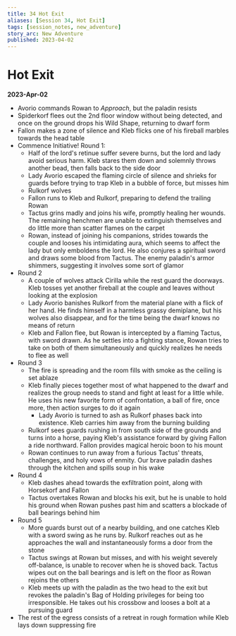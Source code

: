 ```yaml
---
title: 34 Hot Exit
aliases: [Session 34, Hot Exit]
tags: [session_notes, new_adventure]
story_arc: New Adventure
published: 2023-04-02
---
```

# Hot Exit
**2023-Apr-02**

- Avorio commands Rowan to *Approach*, but the paladin resists
- Spiderkorf flees out the 2nd floor window without being detected, and once on the ground drops his Wild Shape, returning to dwarf form
- Fallon makes a zone of silence and Kleb flicks one of his fireball marbles towards the head table
- Commence Initiative! Round 1:
	- Half of the lord's retinue suffer severe burns, but the lord and lady avoid serious harm. Kleb stares them down and solemnly throws another bead, then falls back to the side door
	- Lady Avorio escaped the flaming circle of silence and shrieks for guards before trying to trap Kleb in a bubble of force, but misses him
	- Rulkorf wolves
	- Fallon runs to Kleb and Rulkorf, preparing to defend the trailing Rowan
	- Tactus grins madly and joins his wife, promptly healing her wounds. The remaining henchmen are unable to extinguish themselves and do little more than scatter flames on the carpet
	- Rowan, instead of joining his companions, strides towards the couple and looses his intimidating aura, which seems to affect the lady but only emboldens the lord. He also conjures a spiritual sword and draws some blood from Tactus. The enemy paladin's armor shimmers, suggesting it involves some sort of glamor
- Round 2
	- A couple of wolves attack Cirilla while the rest guard the doorways. Kleb tosses yet another fireball at the couple and leaves without looking at the explosion
	- Lady Avorio banishes Rulkorf from the material plane with a flick of her hand. He finds himself in a harmless grassy demiplane, but his wolves also disappear, and for the time being the dwarf knows no means of return
	- Kleb and Fallon flee, but Rowan is intercepted by a flaming Tactus, with sword drawn. As he settles into a fighting stance, Rowan tries to take on both of them simultaneously and quickly realizes he needs to flee as well
- Round 3
	- The fire is spreading and the room fills with smoke as the ceiling is set ablaze
	- Kleb finally pieces together most of what happened to the dwarf and realizes the group needs to stand and fight at least for a little while. He uses his new favorite form of confrontation, a ball of fire, once more, then action surges to do it again
		- Lady Avorio is turned to ash as Rulkorf phases back into existence. Kleb carries him away from the burning building
	- Rulkorf sees guards rushing in from south side of the grounds and turns into a horse, paying Kleb's assistance forward by giving Fallon a ride northward. Fallon provides magical heroic boon to his mount
	- Rowan continues to run away from a furious Tactus' threats, challenges, and holy vows of enmity. Our brave paladin dashes through the kitchen and spills soup in his wake
- Round 4
	- Kleb dashes ahead towards the exfiltration point, along with Horsekorf and Fallon
	- Tactus overtakes Rowan and blocks his exit, but he is unable to hold his ground when Rowan pushes past him and scatters a blockade of ball bearings behind him
- Round 5
	- More guards burst out of a nearby building, and one catches Kleb with a sword swing as he runs by. Rulkorf reaches out as he approaches the wall and instantaneously forms a door from the stone
	- Tactus swings at Rowan but misses, and with his weight severely off-balance, is unable to recover when he is shoved back. Tactus wipes out on the ball bearings and is left on the floor as Rowan rejoins the others
	- Kleb meets up with the paladin as the two head to the exit but revokes the paladin's Bag of Holding privileges for being too irresponsible. He takes out his crossbow and looses a bolt at a pursuing guard
- The rest of the egress consists of a retreat in rough formation while Kleb lays down suppressing fire